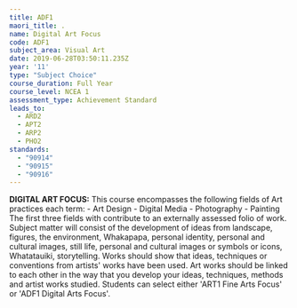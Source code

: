 ```yaml
---
title: ADF1
maori_title: .
name: Digital Art Focus
code: ADF1
subject_area: Visual Art
date: 2019-06-28T03:50:11.235Z
year: '11'
type: "Subject Choice"
course_duration: Full Year
course_level: NCEA 1
assessment_type: Achievement Standard
leads_to:
  - ARD2
  - APT2
  - ARP2
  - PHO2
standards:
  - "90914"
  - "90915"
  - "90916"
---
```

**DIGITAL ART FOCUS:** This course encompasses the following fields of Art practices each term: - Art Design - Digital Media - Photography - Painting The first three fields with contribute to an externally assessed folio of work. Subject matter will consist of the development of ideas from landscape, figures, the environment, Whakapapa, personal identity, personal and cultural images, still life, personal and cultural images or symbols or icons, Whatatauiki, storytelling. Works should show that ideas, techniques or conventions from artists' works have been used. Art works should be linked to each other in the way that you develop your ideas, techniques, methods and artist works studied. Students can select either 'ART1 Fine Arts Focus' or 'ADF1 Digital Arts Focus'.

